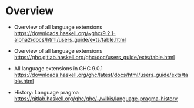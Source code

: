 # Overview

* Overview of all language extensions
https://downloads.haskell.org/~ghc/9.2.1-alpha2/docs/html/users_guide/exts/table.html

* Overview of all language extensions
https://ghc.gitlab.haskell.org/ghc/doc/users_guide/exts/table.html

* All language extensions in GHC 9.0.1
https://downloads.haskell.org/ghc/latest/docs/html/users_guide/exts/table.html

* History: Language pragma
https://gitlab.haskell.org/ghc/ghc/-/wikis/language-pragma-history
